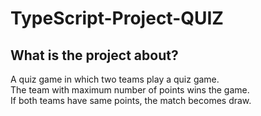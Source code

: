 # TypeScript-Project-QUIZ

## What is the project about?
A quiz game in which two teams play a quiz game.<br>
The team with maximum number of points wins the game.<br>
If both teams have same points, the match becomes draw.<br>


